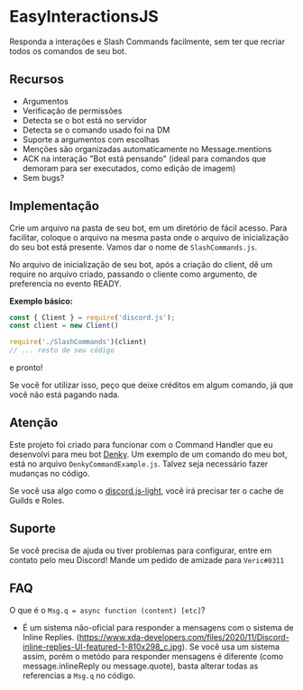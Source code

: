 # EasyInteractionsJS
Responda a interações e Slash Commands facilmente, sem ter que recriar todos os comandos de seu bot.

## Recursos
 - Argumentos
 - Verificação de permissões
 - Detecta se o bot está no servidor
 - Detecta se o comando usado foi na DM
 - Suporte a argumentos com escolhas
 - Menções são organizadas automaticamente no Message.mentions
 - ACK na interação "Bot está pensando" (ideal para comandos que demoram para ser executados, como edição de imagem)
 - Sem bugs?

## Implementação
Crie um arquivo na pasta de seu bot, em um diretório de fácil acesso. Para facilitar, coloque o arquivo na mesma pasta onde o arquivo de inicialização do seu bot está presente. Vamos dar o nome de `SlashCommands.js`.

No arquivo de inicialização de seu bot, após a criação do client, dê um require no arquivo criado, passando o cliente como argumento, de preferencia no evento READY.

**Exemplo básico:**

```javascript
const { Client } = require('discord.js');
const client = new Client()

require('./SlashCommands')(client)
// ... resto de seu código
```

e pronto!

Se você for utilizar isso, peço que deixe créditos em algum comando, já que você não está pagando nada.

## Atenção
Este projeto foi criado para funcionar com o Command Handler que eu desenvolvi para meu bot [Denky](https://top.gg/bot/704517722100465746). Um exemplo de um comando do meu bot, está no arquivo `DenkyCommandExample.js`. Talvez seja necessário fazer mudanças no código.

Se você usa algo como o [discord.js-light](https://npmjs.com/package/discord.js-light), você irá precisar ter o cache de Guilds e Roles.

## Suporte
Se você precisa de ajuda ou tiver problemas para configurar, entre em contato pelo meu Discord! Mande um pedido de amizade para `Veric#0311`

## FAQ
O que é o `Msg.q = async function (content) [etc]`?
 - É um sistema não-oficial para responder a mensagens com o sistema de Inline Replies. (https://www.xda-developers.com/files/2020/11/Discord-inline-replies-UI-featured-1-810x298_c.jpg). Se você usa um sistema assim, porém o metódo para responder mensagens é diferente (como message.inlineReply ou message.quote), basta alterar todas as referencias a `Msg.q` no código.

